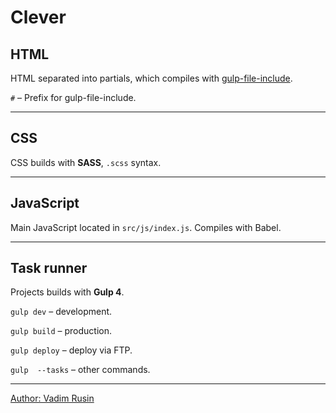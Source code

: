 # Clever

## HTML

HTML separated into partials, which compiles with [gulp-file-include](https://github.com/haoxins/gulp-file-include).

`#` – Prefix for gulp-file-include.

---

## CSS

CSS builds with **SASS**, `.scss` syntax.

---

## JavaScript

Main JavaScript located in `src/js/index.js`.
Compiles with Babel.

---

## Task runner

Projects builds with **Gulp 4**.

`gulp dev` – development.

`gulp build` – production.

`gulp deploy` – deploy via FTP.

`gulp  --tasks` – other commands.

---
[Author: Vadim Rusin](mailto:rusinvadym@gmail.com)